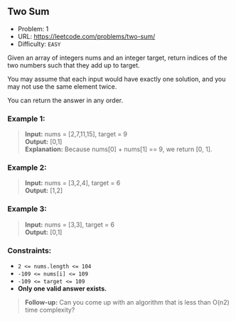 ## Two Sum

- Problem: 1
- URL: https://leetcode.com/problems/two-sum/
- Difficulty: `EASY`

Given an array of integers nums and an integer target, return indices of the two numbers such that they add up to target.

You may assume that each input would have exactly one solution, and you may not use the same element twice.

You can return the answer in any order.

### Example 1:

> **Input:**
> nums = [2,7,11,15], target = 9  
> **Output:** [0,1]  
> **Explanation:** Because nums[0] + nums[1] == 9, we return [0, 1].

### Example 2:

> **Input:**
> nums = [3,2,4], target = 6  
> **Output:** [1,2]

### Example 3:

> **Input:** nums = [3,3], target = 6  
> **Output:** [0,1]

### Constraints:

- `2 <= nums.length <= 104`
- `-109 <= nums[i] <= 109`
- `-109 <= target <= 109`
- **Only one valid answer exists.**

> **Follow-up:**
> Can you come up with an algorithm that is less than O(n2) time complexity?
